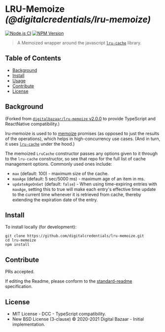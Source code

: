 # LRU-Memoize _(@digitalcredentials/lru-memoize)_

[![Node.js CI](https://github.com/digitalcredentials/lru-memoize/workflows/Node.js%20CI/badge.svg)](https://github.com/digitalcredentials/lru-memoize/actions?query=workflow%3A%22Node.js+CI%22)
[![NPM Version](https://img.shields.io/npm/v/@digitalcredentials/lru-memoize.svg)](https://npm.im/@digitalcredentials/lru-memoize)

> A Memoized wrapper around the javascript [`lru-cache`](https://www.npmjs.com/package/lru-cache) library.

## Table of Contents

- [Background](#background)
- [Install](#install)
- [Usage](#usage)
- [Contribute](#contribute)
- [License](#license)

## Background

(Forked from [`digitalbazaar/lru-memoize` v2.0.0](https://github.com/digitalbazaar/lru-memoize)
to provide TypeScript and ReactNative compatibility.)

lru-memoize is used to
to [memoize](https://en.wikipedia.org/wiki/Memoization) promises
(as opposed to just the results of the operations),
which helps in high-concurrency use cases. (And in turn, it uses
[`lru-cache`](https://www.npmjs.com/package/lru-cache) under the hood.)

The memoized `LruCache` constructor passes any options given to it through to
the `lru-cache` constructor, so  see that repo for the full list of cache
management options. Commonly used ones include:

* `max` (default: 100) - maximum size of the cache.
* `maxAge` (default: 5 sec/5000 ms) - maximum age of an item in ms.
* `updateAgeOnGet` (default: `false`) - When using time-expiring entries with
  `maxAge`, setting this to true will make each entry's effective time update to
  the current time whenever it is retrieved from cache, thereby extending the
  expiration date of the entry.

## Install

To install locally (for development):

```
git clone https://github.com/digitalcredentials/lru-memoize.git
cd lru-memoize
npm install
```

## Contribute

PRs accepted.

If editing the Readme, please conform to the
[standard-readme](https://github.com/RichardLitt/standard-readme) specification.

## License

* MIT License - DCC - TypeScript compatibility.
* New BSD License (3-clause) © 2020-2021 Digital Bazaar - Initial implementation.
